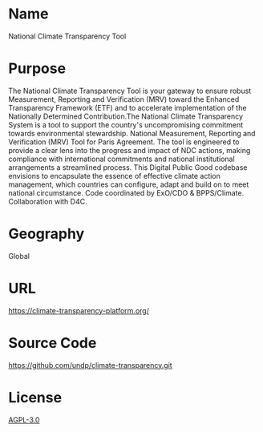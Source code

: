 # Name

National Climate Transparency Tool

# Purpose

The National Climate Transparency Tool is your gateway to ensure robust Measurement, Reporting and Verification (MRV) toward the Enhanced Transparency Framework (ETF) and to accelerate implementation of the Nationally Determined Contribution.The National Climate Transparency System is a tool to support the country's uncompromising commitment towards environmental stewardship. National Measurement, Reporting and Verification (MRV) Tool for Paris Agreement. The tool is engineered to provide a clear lens into the progress and impact of NDC actions, making compliance with international commitments and national institutional arrangements a streamlined process. This Digital Public Good codebase envisions to encapsulate the essence of effective climate action management, which countries can configure, adapt and build on to meet national circumstance. Code coordinated by ExO/CDO & BPPS/Climate. Collaboration with D4C.

# Geography

Global

# URL

https://climate-transparency-platform.org/

# Source Code

https://github.com/undp/climate-transparency.git

# License

[AGPL-3.0](https://github.com/undp/climate-transparency?tab=AGPL-3.0-1-ov-file#readme)
